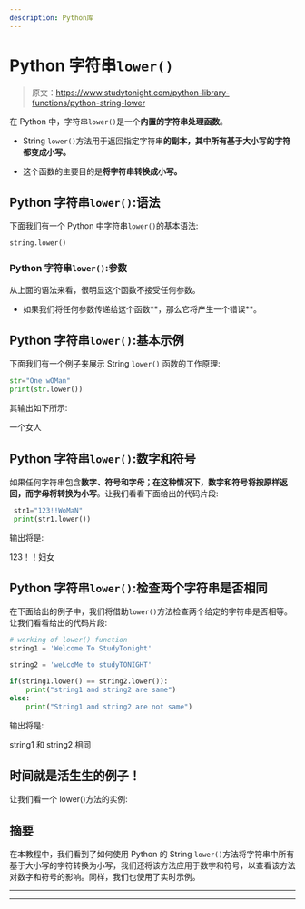 ```yaml
---
description: Python库
---
```


# Python 字符串`lower()`

> 原文：<https://www.studytonight.com/python-library-functions/python-string-lower>

在 Python 中，字符串`lower()`是一个**内置的字符串处理函数**。

*   String `lower()`方法用于返回指定字符串**的副本，其中所有基于大小写的字符都变成小写。**

*   这个函数的主要目的是**将字符串转换成小写。**

## Python 字符串`lower()`:语法

下面我们有一个 Python 中字符串`lower()`的基本语法:

```py
string.lower()
```

### Python 字符串`lower()`:参数

从上面的语法来看，很明显这个函数不接受任何参数。

*   如果我们将任何参数传递给这个函数**，那么它将产生一个错误**。

## Python 字符串`lower()`:基本示例

下面我们有一个例子来展示 String `lower()` 函数的工作原理:

```py
str="One wOMan"
print(str.lower())
```

其输出如下所示:

一个女人

## Python 字符串`lower()`:数字和符号

如果任何字符串包含**数字、符号和字母；**在这种情况下，数字和符号将按原样返回，而字母**将转换为小写**。让我们看看下面给出的代码片段:

```py
 str1="123!!WoMaN"
 print(str1.lower())
```

输出将是:

123！！妇女

## Python 字符串`lower()`:检查两个字符串是否相同

在下面给出的例子中，我们将借助`lower()`方法检查两个给定的字符串是否相等。让我们看看给出的代码片段:

```py
# working of lower() function 
string1 = 'Welcome To StudyTonight'

string2 = 'weLcoMe to studyTONIGHT'

if(string1.lower() == string2.lower()): 
	print("string1 and string2 are same") 
else: 
	print("String1 and string2 are not same") 
```

输出将是:

string1 和 string2 相同

## 时间就是活生生的例子！

让我们看一个 lower()方法的实例:

## 摘要

在本教程中，我们看到了如何使用 Python 的 String `lower()`方法将字符串中所有基于大小写的字符转换为小写，我们还将该方法应用于数字和符号，以查看该方法对数字和符号的影响。同样，我们也使用了实时示例。

* * *

* * *